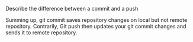 Describe the difference between a commit and a push

Summing up, git commit saves repository changes on local but not remote repository. Contrarily, Git push then updates your git commit changes and sends it to remote repository.
